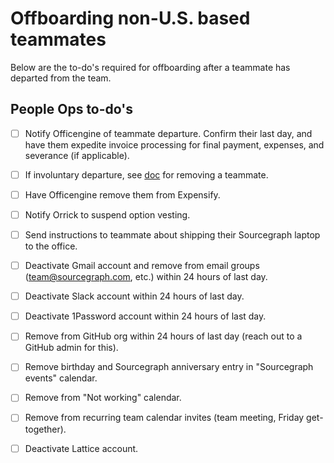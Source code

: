 # Offboarding non-U.S. based teammates

Below are the to-do's required for offboarding after a teammate has departed from the team.

## People Ops to-do's

- [ ] Notify Officengine of teammate departure. Confirm their last day, and have them expedite invoice processing for final payment, expenses, and severance (if applicable).

- [ ] If involuntary departure, see [doc](https://docs.google.com/document/d/1pFoQY5VKAM8H-Q69Xc_SIXU_oNUiuHowwSnn2oPZqwA/edit?ts=5e99ea90) for removing a teammate.

- [ ] Have Officengine remove them from Expensify. 

- [ ] Notify Orrick to suspend option vesting.

- [ ] Send instructions to teammate about shipping their Sourcegraph laptop to the office.

- [ ] Deactivate Gmail account and remove from email groups (team@sourcegraph.com, etc.) within 24 hours of last day.

- [ ] Deactivate Slack account within 24 hours of last day.

- [ ] Deactivate 1Password account within 24 hours of last day.

- [ ] Remove from GitHub org within 24 hours of last day (reach out to a GitHub admin for this).

- [ ] Remove birthday and Sourcegraph anniversary entry in "Sourcegraph events" calendar.

- [ ] Remove from "Not working" calendar.

- [ ] Remove from recurring team calendar invites (team meeting, Friday get-together).

- [ ] Deactivate Lattice account.
